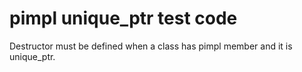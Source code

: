 # pimpl unique_ptr test code

Destructor must be defined when a class has pimpl member and it is unique_ptr.
